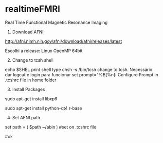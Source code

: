 realtimeFMRI
============

Real Time Functional Magnetic Resonance Imaging

1) Download AFNI

http://afni.nimh.nih.gov/afni/download/afni/releases/latest

Escolhi a release: Linux OpenMP 64bit

2) Change to tcsh shell

 echo $SHEL			print shell type 
 chsh -s /bin/tcsh		change to tcsh. Necessário dar logout e login para funcionar
 set prompt="%B[%n]: 		Configure Prompt in .tcshrc file in home folder   			

3) Install Packages

sudo apt-get install libxp6

sudo apt-get install python-qt4 r-base

4) Set AFNI path

set path = ( $path ~/abin ) 			#set on .tcshrc file

#ok
